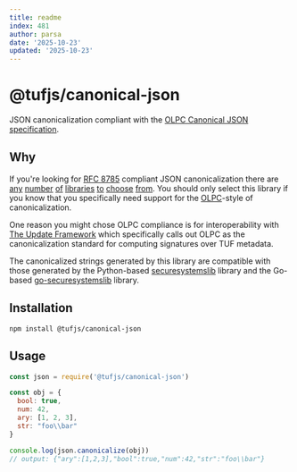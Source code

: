 ```yaml
---
title: readme
index: 481
author: parsa
date: '2025-10-23'
updated: '2025-10-23'
---
```

# @tufjs/canonical-json

JSON canonicalization compliant with the [OLPC Canonical JSON specification][1].

## Why

If you're looking for [RFC 8785][2] compliant JSON canonicalization there are
[any][3] [number][4] [of][5] [libraries][6] [to][7] [choose][8] [from][9].
You should only select this library if you know that you specifically need
support for the [OLPC][1]-style of canonicalization.

One reason you might chose OLPC compliance is for interoperability with
[The Update Framework][10] which specifically calls out OLPC as the
canonicalization standard for computing signatures over TUF metadata.

The canonicalized strings generated by this library are compatible with those
generated by the Python-based [securesystemslib][11] library and the Go-based
[go-securesystemslib][12] library.

## Installation

```console
npm install @tufjs/canonical-json
```

## Usage

```javascript
const json = require('@tufjs/canonical-json')

const obj = {
  bool: true,
  num: 42,
  ary: [1, 2, 3],
  str: "foo\\bar"
}

console.log(json.canonicalize(obj))
// output: {"ary":[1,2,3],"bool":true,"num":42,"str":"foo\\bar"}
```

[1]: https://wiki.laptop.org/go/Canonical_JSON
[2]: https://www.rfc-editor.org/rfc/rfc8785
[3]: https://www.npmjs.com/package/@stratumn/canonicaljson
[4]: https://www.npmjs.com/package/@truestamp/canonify
[5]: https://www.npmjs.com/package/canonical-json
[6]: https://www.npmjs.com/package/canonicalize
[7]: https://www.npmjs.com/package/canonicalize-json
[8]: https://www.npmjs.com/package/json-canonicalize
[9]: https://www.npmjs.com/package/another-json
[10]: https://theupdateframework.github.io/specification/latest/#metaformat
[11]: https://github.com/secure-systems-lab/securesystemslib
[12]: https://github.com/secure-systems-lab/go-securesystemslib
